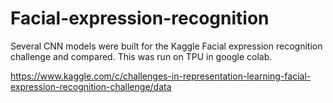 # Facial-expression-recognition
  Several CNN models were built for the Kaggle Facial expression recognition challenge and compared. This was run on TPU in google colab.
  
  https://www.kaggle.com/c/challenges-in-representation-learning-facial-expression-recognition-challenge/data
